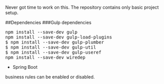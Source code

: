 
Never got time to work on this. The repository contains only basic project setup.

##Dependencies
###Gulp dependencies
<pre>
npm install --save-dev gulp
npm install --save-dev gulp-load-plugins
$ npm install --save-dev gulp-plumber
$ npm install --save-dev gulp-util
$ npm install --save-dev gulp-useref
npm install --save-dev wiredep
</pre>


- Spring Boot


business rules can be enabled or disabled.
